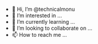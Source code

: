 - 👋 Hi, I’m @technicalmonu
- 👀 I’m interested in ...
- 🌱 I’m currently learning ...
- 💞️ I’m looking to collaborate on ...
- 📫 How to reach me ...

<!---
technicalmonu/technicalmonu is a ✨ special ✨ repository because its `README.md` (this file) appears on your GitHub profile.
You can click the Preview link to take a look at your changes.
--->
